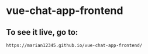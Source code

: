 # vue-chat-app-frontend

## To see it live, go to:

```
https://marian12345.github.io/vue-chat-app-frontend/
```
